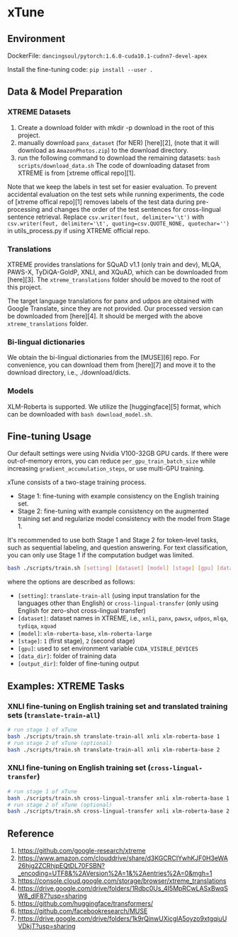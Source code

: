 # xTune

## Environment

DockerFile: `dancingsoul/pytorch:1.6.0-cuda10.1-cudnn7-devel-apex`

Install the fine-tuning code: `pip install --user .`

## Data & Model Preparation

### XTREME Datasets  

1) Create a download folder with mkdir -p download in the root of this project. 
2) manually download `panx_dataset` (for NER) [here][2], (note that it will download as `AmazonPhotos.zip`) to the download directory.
3) run the following command to download the remaining datasets: `bash scripts/download_data.sh`
The code of downloading dataset from XTREME is from [xtreme offical repo][1].

Note that we keep the labels in test set for easier evaluation. To prevent accidental evaluation on the test sets while running experiments, the code of [xtreme offical repo][1] removes labels of the test data during pre-processing and changes the order of the test sentences for cross-lingual sentence retrieval. 
Replace `csv.writer(fout, delimiter='\t')` with `csv.writer(fout, delimiter='\t', quoting=csv.QUOTE_NONE, quotechar='')` in utils_process.py if using XTREME official repo.

### Translations

XTREME provides translations for SQuAD v1.1 (only train and dev), MLQA, PAWS-X, TyDiQA-GoldP, XNLI, and XQuAD, which can be downloaded from [here][3]. The `xtreme_translations` folder should be moved to the root of this project. 

The target language translations for panx and udpos are obtained with Google Translate, since they are not provided. Our processed version can be downloaded from [here][4]. It should be merged with the above `xtreme_translations` folder.

### Bi-lingual dictionaries

We obtain the bi-lingual dictionaries from the [MUSE][6] repo. For convenience, you can download them from [here][7] and move it to the download directory, i.e., ./download/dicts.

### Models

XLM-Roberta is supported. We utilize the [huggingface][5] format, which can be downloaded with `bash download_model.sh`.

## Fine-tuning Usage

Our default settings were using Nvidia V100-32GB GPU cards. If there were out-of-memory errors, you can reduce `per_gpu_train_batch_size` while increasing `gradient_accumulation_steps`, or use multi-GPU training.

xTune consists of a two-stage training process.
- Stage 1: fine-tuning with example consistency on the English training set.
- Stage 2: fine-tuning with example consistency on the augmented training set and regularize model consistency with the model from Stage 1.

It's recommended to use both Stage 1 and Stage 2 for token-level tasks, such as sequential labeling, and question answering. For text classification, you can only use Stage 1 if the computation budget was limited.

```bash
bash ./scripts/train.sh [setting] [dataset] [model] [stage] [gpu] [data_dir] [output_dir]
```
where the options are described as follows:
- `[setting]`: `translate-train-all` (using input translation for the languages other than English) or `cross-lingual-transfer` (only using English for zero-shot cross-lingual transfer)
- `[dataset]`: dataset names in XTREME, i.e., `xnli`, `panx`, `pawsx`, `udpos`, `mlqa`, `tydiqa`, `xquad`
- `[model]`: `xlm-roberta-base`, `xlm-roberta-large`
- `[stage]`: `1` (first stage), `2` (second stage)
- `[gpu]`: used to set environment variable `CUDA_VISIBLE_DEVICES`
- `[data_dir]`: folder of training data
- `[output_dir]`: folder of fine-tuning output

## Examples: XTREME Tasks

### XNLI fine-tuning on English training set and translated training sets (`translate-train-all`)

```bash
# run stage 1 of xTune
bash ./scripts/train.sh translate-train-all xnli xlm-roberta-base 1
# run stage 2 of xTune (optional)
bash ./scripts/train.sh translate-train-all xnli xlm-roberta-base 2
```

### XNLI fine-tuning on English training set (`cross-lingual-transfer`)

```bash
# run stage 1 of xTune
bash ./scripts/train.sh cross-lingual-transfer xnli xlm-roberta-base 1
# run stage 2 of xTune (optional)
bash ./scripts/train.sh cross-lingual-transfer xnli xlm-roberta-base 2
```

## Reference

1. https://github.com/google-research/xtreme
2. https://www.amazon.com/clouddrive/share/d3KGCRCIYwhKJF0H3eWA26hjg2ZCRhjpEQtDL70FSBN?_encoding=UTF8&%2AVersion%2A=1&%2Aentries%2A=0&mgh=1
3. https://console.cloud.google.com/storage/browser/xtreme_translations
4. https://drive.google.com/drive/folders/1Rdbc0Us_4I5MpRCwLASxBwqSW8_dlF87?usp=sharing
5. https://github.com/huggingface/transformers/
6. https://github.com/facebookresearch/MUSE
7. https://drive.google.com/drive/folders/1k9rQinwUXicglA5oyzo9xtgqiuUVDkjT?usp=sharing
